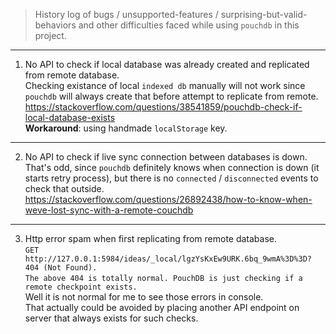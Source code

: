 > History log of bugs / unsupported-features / surprising-but-valid-behaviors and other difficulties faced while using `pouchdb` in this project.  

---

1. No API to check if local database was already created and replicated from remote database.  
    Checking existance of local `indexed db` manually will not work since `pouchdb` will always create that before attempt to replicate from remote.    
    https://stackoverflow.com/questions/38541859/pouchdb-check-if-local-database-exists  
    **Workaround**: using handmade `localStorage` key.  

---

2. No API to check if live sync connection between databases is down.  
    That's odd, since `pouchdb` definitely knows when connection is down (it starts retry process),
    but there is no `connected` / `disconnected` events to check that outside.  
    https://stackoverflow.com/questions/26892438/how-to-know-when-weve-lost-sync-with-a-remote-couchdb  

---

3. Http error spam when first replicating from remote database.  
    `GET http://127.0.0.1:5984/ideas/_local/lgzYsKxEw9URK.6bq_9wmA%3D%3D? 404 (Not Found).`  
    `The above 404 is totally normal. PouchDB is just checking if a remote checkpoint exists.`  
    Well it is not normal for me to see those errors in console.  
    That actually could be avoided by placing another API endpoint on server that always exists for such checks.  

